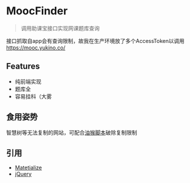 # MoocFinder
> 调用助课宝接口实现网课题库查询

接口抓取自app会有查询限制，故我在生产环境放了多个AccessToken以调用
<https://mooc.yukino.co/>

## Features
* 纯前端实现
* 题库全
* 容易挂科（大雾

## 食用姿势
智慧树等无法复制的网站，可配合[油猴脚本](https://greasyfork.org/scripts/382247-%E8%A7%A3%E9%99%A4%E5%90%84%E5%A4%A7%E6%96%87%E6%A1%A3%E7%AB%99-%E5%B0%8F%E8%AF%B4%E7%AB%99%E7%9A%84%E5%A4%8D%E5%88%B6%E9%99%90%E5%88%B6-%E5%8F%B3%E9%94%AE%E9%99%90%E5%88%B6-%E7%A0%B4%E8%A7%A3%E7%99%BE%E5%BA%A6%E6%96%87%E5%BA%93vip-%E6%96%87%E6%A1%A3%E5%85%8D%E8%B4%B9%E4%B8%8B%E8%BD%BD-%E6%97%A0%E9%9C%80%E4%BB%BB%E4%BD%95%E8%AE%BE%E7%BD%AE%E5%8D%B3%E5%8F%AF%E7%AA%81%E7%A0%B4%E9%99%90%E5%88%B6)破除复制限制
## 引用
* [Matetialize](https://github.com/Dogfalo/materialize)
* [jQuery](https://github.com/jquery/jquery)
